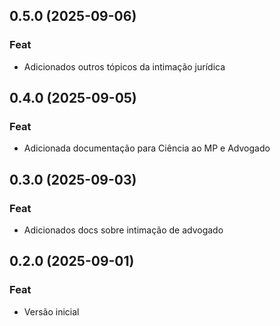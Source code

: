 ## 0.5.0 (2025-09-06)

### Feat

- Adicionados outros tópicos da intimação jurídica

## 0.4.0 (2025-09-05)

### Feat

- Adicionada documentação para Ciência ao MP e Advogado

## 0.3.0 (2025-09-03)

### Feat

- Adicionados docs sobre intimação de advogado

## 0.2.0 (2025-09-01)

### Feat

- Versão inicial
